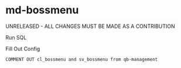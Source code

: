 # md-bossmenu
 UNRELEASED - ALL CHANGES MUST BE MADE AS A CONTRIBUTION

Run SQL

Fill Out Config

```
COMMENT OUT cl_bossmenu and sv_bossmenu from qb-management
```
